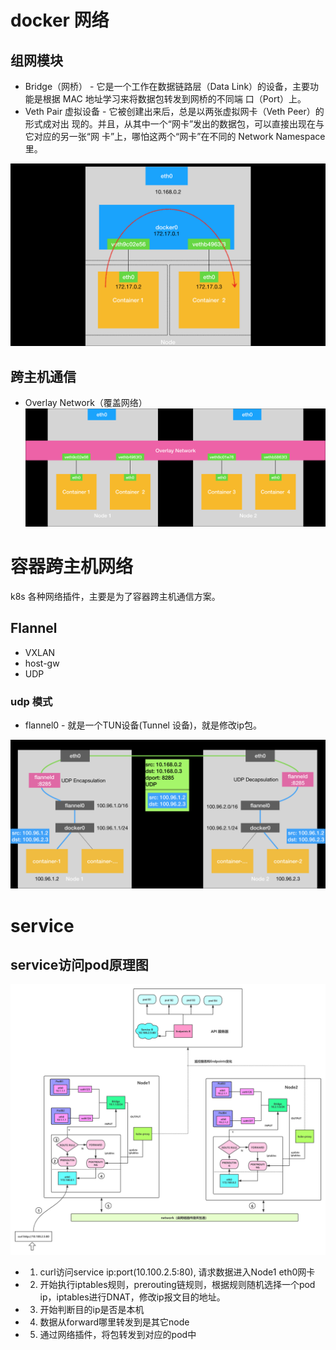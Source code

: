 # docker 网络

## 组网模块
* Bridge（网桥） - 它是一个工作在数据链路层（Data Link）的设备，主要功能是根据 MAC 地址学习来将数据包转发到网桥的不同端
口（Port）上。
* Veth Pair 虚拟设备 - 它被创建出来后，总是以两张虚拟网卡（Veth Peer）的形式成对出
现的。并且，从其中一个“网卡”发出的数据包，可以直接出现在与它对应的另一张“网
卡”上，哪怕这两个“网卡”在不同的 Network Namespace 里。

![docker通信图](image/network/docker0.jpg)

## 跨主机通信

* Overlay Network（覆盖网络）
![docker通信图](image/network/docker1.jpg)

# 容器跨主机网络

k8s 各种网络插件，主要是为了容器跨主机通信方案。

## Flannel

* VXLAN
* host-gw
* UDP

### udp 模式

* flannel0 - 就是一个TUN设备(Tunnel 设备)，就是修改ip包。

![udp 模式跨主机通信原理](image/network/Flannel/udp.jpg)

# service

## service访问pod原理图

![service访问pod](image/network/iptables/k8s-network.png)

* 1. curl访问service ip:port(10.100.2.5:80), 请求数据进入Node1 eth0网卡
* 2. 开始执行iptables规则，prerouting链规则，根据规则随机选择一个pod ip，iptables进行DNAT，修改ip报文目的地址。
* 3. 开始判断目的ip是否是本机
* 4. 数据从forward哪里转发到是其它node
* 5. 通过网络插件，将包转发到对应的pod中
